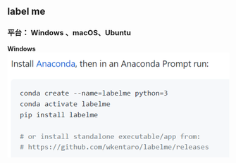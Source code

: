 ## label me

### 平台： Windows 、macOS、Ubuntu
 **Windows**
 ![](https://raw.githubusercontent.com/LIUQI-creat/pic/main/20221109160749.png)

<!--stackedit_data:
eyJoaXN0b3J5IjpbLTE0MDA2NjE4MV19
-->